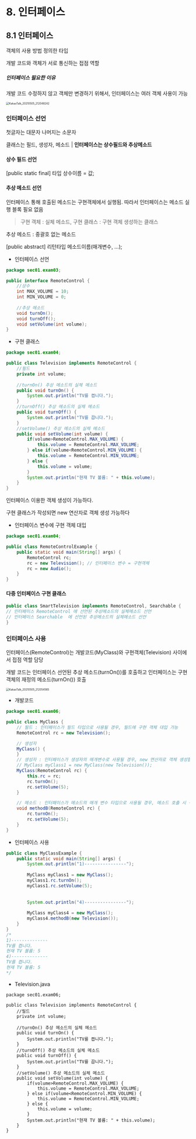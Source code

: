 # 8. 인터페이스



## 8.1 인터페이스

객체의 사용 방법 정의한 타입

개발 코드와 객체가 서로 통신하는 접점 역할

##### 인터페이스 필요한 이유

개발 코드 수정하지 않고 객체만 변경하기 위해서, 인터페이스는 여러 객체 사용이 가능

<img src="https://user-images.githubusercontent.com/38436013/117140191-19b14d00-ade8-11eb-907b-9d7a5b211eaa.jpg" alt="KakaoTalk_20210505_212048242" style="zoom:50%;" />

### 인터페이스 선언

첫글자는 대문자 나머지는 소문자

클래스는 필드, 생성자, 메소드 | **인터페이스는 상수필드와 추상메소드**

#### 상수 필드 선언

[public static final] 타입 상수이름 = 값;

#### 추상 메소드 선언

인터페이스 통해 호출된 메소드는 구현객체에서 실행됨. 따라서 인터페이스는 메소드 실행 블록 필요 없음

> 구현 객체 : 실체 메소드, 구현 클래스 : 구현 객체 생성하는 클래스

추상 메소드 : 중괄호 없는 메소드

[public abstract] 리턴타입 메소드이름(매개변수, ...);

- 인터페이스 선언

~~~java
package sec01.exam03;

public interface RemoteControl {
	//상수
	int MAX_VOLUME = 10;
	int MIN_VOLUME = 0;
	
	//추상 메소드
	void turnOn();
	void turnOff();
	void setVolume(int volume);
}

~~~

- 구현 클래스 

~~~java
package sec01.exam04;

public class Television implements RemoteControl {
	//필드
	private int volume;
	
	//turnOn() 추상 메소드의 실체 메소드
	public void turnOn() {
		System.out.println("TV를 켭니다.");
	}	
	//turnOff() 추상 메소드의 실체 메소드
	public void turnOff() {
		System.out.println("TV를 끕니다.");
	}
	//setVolume() 추상 메소드의 실체 메소드
	public void setVolume(int volume) {
		if(volume>RemoteControl.MAX_VOLUME) {
			this.volume = RemoteControl.MAX_VOLUME;
		} else if(volume<RemoteControl.MIN_VOLUME) {
			this.volume = RemoteControl.MIN_VOLUME;
		} else {
			this.volume = volume;
		}
		System.out.println("현재 TV 볼륨: " + this.volume);
	}
}
~~~

인터페이스 이용한 객체 생성이 가능하다.

구현 클래스가 작성되면 new 연산자로 객체 생성 가능하다

- 인터페이스 변수에 구현 객체 대입

~~~java
package sec01.exam04;

public class RemoteControlExample {
	public static void main(String[] args) {
		RemoteControl rc;
		rc = new Television(); // 인터페이스 변수 = 구현객체
		rc = new Audio();
	}
}
~~~

#### 다중 인터페이스 구현 클래스

~~~java
public class SmartTelevision implements RemoteControl, Searchable {
// 인터페이스 RemoteControl 에 선언된 추상메소드의 실체메소드 선언
// 인터페이스 Searchable  에 선언된 추상메소드의 실체메소드 선언
}
~~~



### 인터페이스 사용

인터페이스(RemoteControl)는 개발코드(MyClass)와 구현객체(Television) 사이에서 접점 역할 담당

개발 코드는 인터페이스 선언된 추상 메소드(turnOn())를 호출하고 인터페이스는 구현 객체의 재정의 메소드(turnOn()) 호출

<img src="https://user-images.githubusercontent.com/38436013/117140195-1a49e380-ade8-11eb-9aab-8204a85a31a2.jpg" alt="KakaoTalk_20210505_212054565" style="zoom: 50%;" />

- 개발코드

~~~java
package sec01.exam06;

public class MyClass {
	// 필드 : 인터페이스가 필드 타입으로 사용될 경우, 필드에 구현 객체 대입 가능
	RemoteControl rc = new Television();

	// 생성자 
	MyClass() {
	}
	// 생성자 : 인터페이스가 생성자의 매개변수로 사용될 경우, new 연산자로 객체 생성할 때 구현 객체를 매개값으로 줄 수 있다
    // MyClass myClass1 = new MyClass(new Television());
	MyClass(RemoteControl rc) {
		this.rc = rc;
		rc.turnOn();
		rc.setVolume(5);
	}

	// 메소드 : 인터페이스가 메소드의 매개 변수 타입으로 사용될 경우, 메소드 호출 시 구현 객체를 매개값으로 대입 가능
	void methodB(RemoteControl rc) {
		rc.turnOn();
		rc.setVolume(5);
	}
}
~~~

- 인터페이스 사용

~~~java
public class MyClassExample {
	public static void main(String[] args) {
		System.out.println("1)----------------");
		
		MyClass myClass1 = new MyClass();
		myClass1.rc.turnOn();
		myClass1.rc.setVolume(5);
		
		
		System.out.println("4)----------------");
		
		MyClass myClass4 = new MyClass();
		myClass4.methodB(new Television());
	}
}
/*
1)--------------
TV를 켭니다.
현재 TV 볼륨: 5
4)--------------
TV를 켭니다.
현재 TV 볼륨: 5
*/
~~~

- Television.java

~~~package sec01.exam06;
package sec01.exam06;

public class Television implements RemoteControl {
	//필드
	private int volume;
	
	//turnOn() 추상 메소드의 실체 메소드
	public void turnOn() {
		System.out.println("TV를 켭니다.");
	}	
	//turnOff() 추상 메소드의 실체 메소드
	public void turnOff() {
		System.out.println("TV를 끕니다.");
	}
	//setVolume() 추상 메소드의 실체 메소드
	public void setVolume(int volume) {
		if(volume>RemoteControl.MAX_VOLUME) {
			this.volume = RemoteControl.MAX_VOLUME;
		} else if(volume<RemoteControl.MIN_VOLUME) {
			this.volume = RemoteControl.MIN_VOLUME;
		} else {
			this.volume = volume;
		}
		System.out.println("현재 TV 볼륨: " + this.volume);
	}
}
~~~

